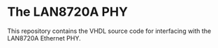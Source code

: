 # The LAN8720A PHY #

This repository contains the VHDL source code for interfacing with the LAN8720A Ethernet PHY.

